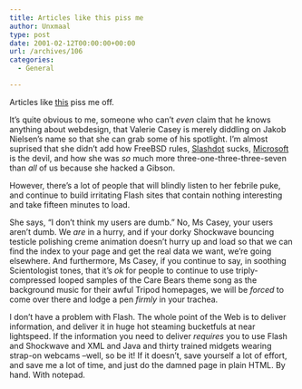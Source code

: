 ```yaml
---
title: Articles like this piss me
author: Unxmaal
type: post
date: 2001-02-12T00:00:00+00:00
url: /archives/106
categories:
  - General

---
```

Articles like <A HREF="http://www.adobe.com/web/gallery/valcasey/page2.html">this</A> piss me off. 

It&#8217;s quite obvious to me, someone who can&#8217;t _even_ claim that he knows anything about webdesign, that Valerie Casey is merely diddling on Jakob Nielsen&#8217;s name so that she can grab some of his spotlight. I&#8217;m almost suprised that she didn&#8217;t add how FreeBSD rules, [Slashdot][1] sucks, [Microsoft][2] is the devil, and how she was _so_ much more three-one-three-three-seven than _all_ of us because she hacked a Gibson. 

However, there&#8217;s a lot of people that will blindly listen to her febrile puke, and continue to build irritating Flash sites that contain nothing interesting and take fifteen minutes to load. 

She says, &#8220;I don&#8217;t think my users are dumb.&#8221; No, Ms Casey, your users aren&#8217;t dumb. We _are_ in a hurry, and if your dorky Shockwave bouncing testicle polishing creme animation doesn&#8217;t hurry up and load so that we can find the index to your page and get the real data we want, we&#8217;re going elsewhere. And furthermore, Ms Casey, if you continue to say, in soothing Scientologist tones, that it&#8217;s _ok_ for people to continue to use triply-compressed looped samples of the Care Bears theme song as the background music for their awful Tripod homepages, we will be _forced_ to come over there and lodge a pen _firmly_ in your trachea. 

I don&#8217;t have a problem with Flash. The whole point of the Web is to deliver information, and deliver it in huge hot steaming bucketfuls at near lightspeed. If the information you need to deliver _requires_ you to use Flash and Shockwave and XML and Java and thirty trained midgets wearing strap-on webcams &#8211;well, so be it! If it doesn&#8217;t, save yourself a lot of effort, and save me a lot of time, and just do the damned page in plain HTML. By hand. With notepad.

 [1]: http://slashdot.org
 [2]: http://microsoft.com